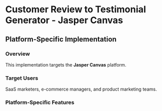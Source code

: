# Customer Review to Testimonial Generator - Jasper Canvas

## Platform-Specific Implementation

### Overview
This implementation targets the **Jasper Canvas** platform.

### Target Users
SaaS marketers, e-commerce managers, and product marketing teams.

### Platform-Specific Features

